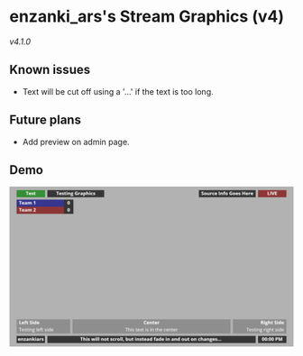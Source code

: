 # enzanki_ars's Stream Graphics (v4)

_v4.1.0_

## Known issues

- Text will be cut off using a '...' if the text is too long.
    
## Future plans

- Add preview on admin page.

## Demo

![alt text](https://raw.githubusercontent.com/enzanki-ars/stream-graphics/master/demo.png)
